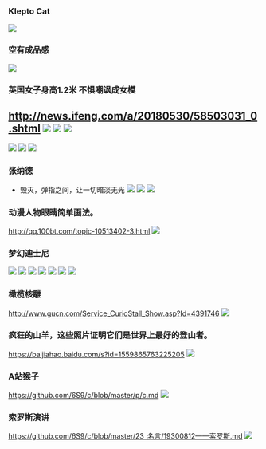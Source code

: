 ### Klepto Cat
![](https://i.pinimg.com/736x/46/07/d2/4607d2a478d605c5266c0217a8ac4eed--cat-games-japanese-cat.jpg)
### 空有成品感
![](https://3.bp.blogspot.com/-mAq-wFzwmS0/U_HX980HrTI/AAAAAAAABdA/L0NfLqYYkas/s1600/Screen%2BShot%2B2014-08-18%2Bat%2B6.39.36%2Bpm.png)
### 英国女子身高1.2米 不惧嘲讽成女模
http://news.ifeng.com/a/20180530/58503031_0.shtml
![](http://d.ifengimg.com/mw978_mh598/p0.ifengimg.com/cmpp/2018/05/30/06/2be5da98-790e-4efa-9774-5cabf413261d_size223_w1024_h1024.jpg)
![](http://d.ifengimg.com/mw978_mh598/p3.ifengimg.com/cmpp/2018/05/30/06/0eea3e40-cf45-4d65-9cd5-62d8983880a1_size213_w819_h1024.jpg)
![](http://d.ifengimg.com/mw978_mh598/p0.ifengimg.com/cmpp/2018/05/30/06/4841a2fe-010a-4894-9871-5bac4b013755_size167_w683_h1024.jpg)
---
![](http://p0.ifengimg.com/pmop/2018/0530/A324E7B8016BC6FACCC6E82CB7EA4310ED0B90241_size70_w1080_h608.jpeg)
![](https://i9.fuskator.com/large/-ThZ9at7o9Y/Blonde-India-Summer-with-Nice-Feet-Wearing-Stockings-9.jpg)
![](https://i9.fuskator.com/large/agl1pLNWBym/image-7.jpg)
### 张纳德
- 毁灭，弹指之间，让一切暗淡无光
![](https://img14.360buyimg.com/n0/jfs/t7759/139/521471015/75567/f25d6454/5994003cNb509da45.jpg)
![](https://img30.360buyimg.com/popWareDetail/jfs/t16999/284/2037051826/558682/ff2d8f8e/5ae1978eNc42762a9.jpg)
![](https://img30.360buyimg.com/popWareDetail/jfs/t7084/345/2279808029/388679/bf9d7e9/5994005aN91392f32.jpg)
### 动漫人物眼睛简单画法。
http://qq.100bt.com/topic-10513402-3.html
![](http://img2.a0bi.com/upload/ttq/20150620/1434780505376.jpg)
### 梦幻迪士尼
![](https://static2.aniimg.com/upload/20170507/228/4/3/J/p=700/43JEEF.jpg)
![](https://static2.aniimg.com/upload/20170507/228/7/3/J/p=700/73JEEF.jpg)
![](https://static2.aniimg.com/upload/20170507/228/G/4/J/p=700/G4JEEF.jpg)
![](https://static2.aniimg.com/upload/20170507/228/J/4/J/p=700/J4JEEF.jpg)
![](https://pbs.twimg.com/media/DW0G9YNXcAATtGc.jpg)
![](https://pbs.twimg.com/media/DUD_-OMU0AADY7Q.jpg)
![](http://x.imagefapusercontent.com/u/luck99/7347598/1739918149/MickeyTurnedOn.gif)
### 橄榄核雕
http://www.gucn.com/Service_CurioStall_Show.asp?Id=4391746
![](http://file5.gucn.com/file2/CurioPicfile/20120617/Gucn_20120617344855075540Pic4.jpg)
### 疯狂的山羊，这些照片证明它们是世界上最好的登山者。
https://baijiahao.baidu.com/s?id=1559865763225205
![](http://img.mp.sohu.com/upload/20170711/a7c69071b33340cfa623830bffa2caf9_th.png)
### A站猴子
https://github.com/6S9/c/blob/master/p/c.md
![](http://www.iresearch.tv/wp-content/uploads/2017/07/acfun-e1479914122573.png)
### 索罗斯演讲
https://github.com/6S9/c/blob/master/23_名言/19300812——索罗斯.md
![](http://p1.ifengimg.com/a/2018_05/a19d943cdff8b22_size19_w500_h347.jpg)